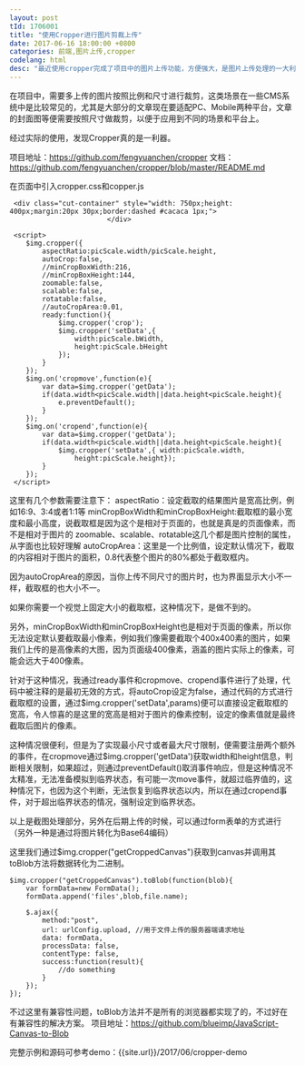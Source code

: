 ```yaml
---
layout: post
tId: 1706001
title: "使用Cropper进行图片剪裁上传"
date: 2017-06-16 18:00:00 +0800
categories: 前端,图片上传,cropper
codelang: html
desc: "最近使用cropper完成了项目中的图片上传功能，方便强大，是图片上传处理的一大利器"
---
```

在项目中，需要多上传的图片按照比例和尺寸进行裁剪，这类场景在一些CMS系统中是比较常见的，尤其是大部分的文章现在要适配PC、Mobile两种平台，文章的封面图等便需要按照尺寸做裁剪，以便于应用到不同的场景和平台上。

经过实际的使用，发现Cropper真的是一利器。

项目地址：https://github.com/fengyuanchen/cropper
文档：https://github.com/fengyuanchen/cropper/blob/master/README.md

在页面中引入cropper.css和copper.js

```
 <div class="cut-container" style="width: 750px;height: 400px;margin:20px 30px;border:dashed #cacaca 1px;">
		                </div>

 <script>
 	$img.cropper({
        aspectRatio:picScale.width/picScale.height,
        autoCrop:false,
        //minCropBoxWidth:216,
        //minCropBoxHeight:144,
        zoomable:false,
        scalable:false,
        rotatable:false,
        //autoCropArea:0.01,
        ready:function(){
            $img.cropper('crop');
            $img.cropper('setData',{
                width:picScale.bWidth,
                height:picScale.bHeight
            });
        }
    });
    $img.on('cropmove',function(e){
        var data=$img.cropper('getData');
        if(data.width<picScale.width||data.height<picScale.height){
            e.preventDefault();
        }
    });
    $img.on('cropend',function(e){
        var data=$img.cropper('getData');
        if(data.width<picScale.width||data.height<picScale.height){
            $img.cropper('setData',{ width:picScale.width,
                height:picScale.height});
        }
    });
 </script>
```

这里有几个参数需要注意下：
aspectRatio：设定截取的结果图片是宽高比例，例如16:9、3:4或者1:1等
minCropBoxWidth和minCropBoxHeight:截取框的最小宽度和最小高度，说截取框是因为这个是相对于页面的，也就是真是的页面像素，而不是相对于图片的
zoomable、scalable、rotatable这几个都是图片控制的属性，从字面也比较好理解
autoCropArea：这里是一个比例值，设定默认情况下，截取的内容相对于图片的面积，0.8代表整个图片的80%都处于截取框内。

因为autoCropArea的原因，当你上传不同尺寸的图片时，也为界面显示大小不一样，截取框的也大小不一。

如果你需要一个视觉上固定大小的截取框，这种情况下，是做不到的。

另外，minCropBoxWidth和minCropBoxHeight也是相对于页面的像素，所以你无法设定默认要截取最小像素，例如我们像需要截取个400x400素的图片，如果我们上传的是高像素的大图，因为页面级400像素，涵盖的图片实际上的像素，可能会远大于400像素。

针对于这种情况，我通过ready事件和cropmove、cropend事件进行了处理，代码中被注释的是最初无效的方式，将autoCrop设定为false，通过代码的方式进行截取框的设置，通过$img.cropper('setData',params)便可以直接设定截取框的宽高，令人惊喜的是这里的宽高是相对于图片的像素控制，设定的像素值就是最终截取后图片的像素。

这种情况很便利，但是为了实现最小尺寸或者最大尺寸限制，便需要注册两个额外的事件，在cropmove通过$img.cropper('getData')获取width和height信息，判断相关限制，如果超过，则通过preventDefault()取消事件响应，但是这种情况不太精准，无法准备模拟到临界状态，有可能一次move事件，就超过临界值的，这种情况下，也因为这个判断，无法恢复到临界状态以内，所以在通过cropend事件，对于超出临界状态的情况，强制设定到临界状态。

以上是截图处理部分，另外在后期上传的时候，可以通过form表单的方式进行（另外一种是通过将图片转化为Base64编码）

这里我们通过$img.cropper("getCroppedCanvas")获取到canvas并调用其toBlob方法将数据转化为二进制。

```
$img.cropper("getCroppedCanvas").toBlob(function(blob){
    var formData=new FormData();
    formData.append('files',blob,file.name);

    $.ajax({
        method:"post",
        url: urlConfig.upload, //用于文件上传的服务器端请求地址
        data: formData,
        processData: false,
        contentType: false,
        success:function(result){
            //do something
        }
    });
});
```

不过这里有兼容性问题，toBlob方法并不是所有的浏览器都实现了的，不过好在有兼容性的解决方案。
项目地址：https://github.com/blueimp/JavaScript-Canvas-to-Blob


完整示例和源码可参考demo：{{site.url}}/2017/06/cropper-demo
